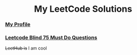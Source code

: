 <h1 align="center">My LeetCode Solutions</h1>
<h3 align="left"><a href="https://leetcode.com/Satwikan/">My Profile</a></h3>
<h3> <a href="https://leetcode.com/list/955dkoqc">Leetcode Blind 75 Must Do Questions</a> </h3>
<s>LeetHub is</s> I am cool
